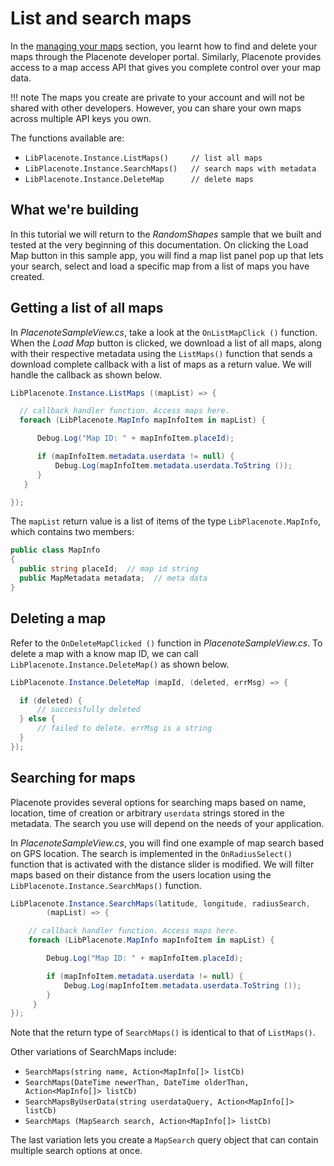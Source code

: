 # List and search maps

In the [managing your maps](../managing-your-maps.md) section, you learnt how to find and delete your maps through the Placenote developer portal. Similarly, Placenote provides access to a map access API that gives you complete control over your map data.


!!! note
    The maps you create are private to your account and will not be shared with other developers. However, you can share your own maps across multiple API keys you own.

The functions available are:

* `LibPlacenote.Instance.ListMaps()     // list all maps`
* `LibPlacenote.Instance.SearchMaps()   // search maps with metadata`
* `LibPlacenote.Instance.DeleteMap      // delete maps`

## What we're building
In this tutorial we will return to the *RandomShapes* sample that we built and tested at the very beginning of this documentation. On clicking the Load Map button in this sample app, you will find a map list panel pop up that lets your search, select and load a specific map from a list of maps you have created.

## Getting a list of all maps
In *PlacenoteSampleView.cs*, take a look at the `OnListMapClick ()` function. When the *Load Map* button is clicked, we download a list of all maps, along with their respective metadata using the `ListMaps()` function that sends a download complete callback with a list of maps as a return value. We will handle the callback as shown below.

``` csharp
LibPlacenote.Instance.ListMaps ((mapList) => {

  // callback handler function. Access maps here.
  foreach (LibPlacenote.MapInfo mapInfoItem in mapList) {

      Debug.Log("Map ID: " + mapInfoItem.placeId);

      if (mapInfoItem.metadata.userdata != null) {
          Debug.Log(mapInfoItem.metadata.userdata.ToString ());
      }
   }

});
```
The `mapList` return value is a list of items of the type `LibPlacenote.MapInfo`, which contains two members:

``` csharp
public class MapInfo
{
  public string placeId;  // map id string
  public MapMetadata metadata;  // meta data
}
```

## Deleting a map

Refer to the `OnDeleteMapClicked ()` function in *PlacenoteSampleView.cs*. To delete a map with a know map ID, we can call `LibPlacenote.Instance.DeleteMap()` as shown below.

``` csharp
LibPlacenote.Instance.DeleteMap (mapId, (deleted, errMsg) => {

  if (deleted) {
      // successfully deleted
  } else {
      // failed to delete. errMsg is a string
  }
});
```

## Searching for maps
Placenote provides several options for searching maps based on name, location, time of creation or arbitrary `userdata` strings stored in the metadata. The search you use will depend on the needs of your application.

In *PlacenoteSampleView.cs*, you will find one example of map search based on GPS location. The search is implemented in the `OnRadiusSelect()` function that is activated with the distance slider is modified. We will filter maps based on their distance from the users location using the `LibPlacenote.Instance.SearchMaps()` function.

``` csharp
LibPlacenote.Instance.SearchMaps(latitude, longitude, radiusSearch,
		(mapList) => {

    // callback handler function. Access maps here.
    foreach (LibPlacenote.MapInfo mapInfoItem in mapList) {

        Debug.Log("Map ID: " + mapInfoItem.placeId);

        if (mapInfoItem.metadata.userdata != null) {
            Debug.Log(mapInfoItem.metadata.userdata.ToString ());
        }
     }
});
```

Note that the return type of `SearchMaps()` is identical to that of `ListMaps()`.

Other variations of SearchMaps include:

* `SearchMaps(string name, Action<MapInfo[]> listCb)`
* `SearchMaps(DateTime newerThan, DateTime olderThan, Action<MapInfo[]> listCb)`
* `SearchMapsByUserData(string userdataQuery, Action<MapInfo[]> listCb)`
* `SearchMaps (MapSearch search, Action<MapInfo[]> listCb)`

The last variation lets you create a `MapSearch` query object that can contain multiple search options at once.
